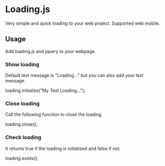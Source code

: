 <h1>Loading.js</h1>
<p>Very simple and quick loading to your web project. Supported web mobile.</p>

<h2>Usage</h2>
<p>Add loading.js and jquery to your webpage.</p>

<h3>Show loading</h3>
<p>Default text message is "Loading..." but you can also add your text message.</p>
    loading.initialize("My Text Loading...");
    
<h3>Close loading</h3>
<p>Call the following function to close the loading.</p>
    loading.close();
    
<h3>Check loading</h3>
<p>It returns true if the loading is initialized and false if not.</p>
    loading.exists();
